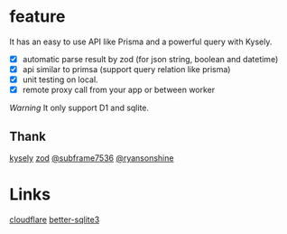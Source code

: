 # feature 
  It has an easy to use API like Prisma and a powerful query with Kysely.

- [x] automatic parse result by zod (for json string, boolean and datetime) 
- [x] api similar to primsa (support query relation like prisma)
- [x] unit testing on local.
- [x] remote proxy call from your app or between worker

*Warning* It only support D1 and sqlite.
## Thank
[kysely](https://github.com/kysely-org/kysely)
[zod](https://github.com/colinhacks/zod)
[@subframe7536](https://github.com/subframe7536/kysely-sqlite-tools/tree/master/packages/plugin-serialize)
[@ryansonshine](https://github.com/ryansonshine/typescript-npm-package-template)

# Links
[cloudflare](https://developers.cloudflare.com/d1/platform/client-api/)
[better-sqlite3](https://github.com/WiseLibs/better-sqlite3/blob/master/docs/api.md)
